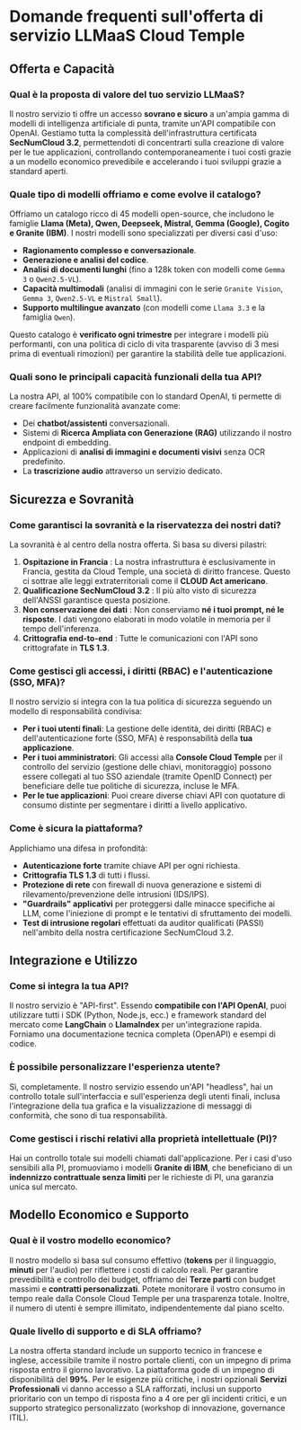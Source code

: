 # Domande frequenti sull'offerta di servizio LLMaaS Cloud Temple

## Offerta e Capacità

### **Qual è la proposta di valore del tuo servizio LLMaaS?**
Il nostro servizio ti offre un accesso **sovrano e sicuro** a un'ampia gamma di modelli di intelligenza artificiale di punta, tramite un'API compatibile con OpenAI. Gestiamo tutta la complessità dell'infrastruttura certificata **SecNumCloud 3.2**, permettendoti di concentrarti sulla creazione di valore per le tue applicazioni, controllando contemporaneamente i tuoi costi grazie a un modello economico prevedibile e accelerando i tuoi sviluppi grazie a standard aperti.

### **Quale tipo di modelli offriamo e come evolve il catalogo?**  
Offriamo un catalogo ricco di 45 modelli open-source, che includono le famiglie **Llama (Meta), Qwen, Deepseek, Mistral, Gemma (Google), Cogito e Granite (IBM)**. I nostri modelli sono specializzati per diversi casi d'uso:  
*   **Ragionamento complesso e conversazionale**.  
*   **Generazione e analisi del codice**.  
*   **Analisi di documenti lunghi** (fino a 128k token con modelli come `Gemma 3` o `Qwen2.5-VL`).  
*   **Capacità multimodali** (analisi di immagini con le serie `Granite Vision`, `Gemma 3`, `Qwen2.5-VL` e `Mistral Small`).  
*   **Supporto multilingue avanzato** (con modelli come `Llama 3.3` e la famiglia `Qwen`).  

Questo catalogo è **verificato ogni trimestre** per integrare i modelli più performanti, con una politica di ciclo di vita trasparente (avviso di 3 mesi prima di eventuali rimozioni) per garantire la stabilità delle tue applicazioni.

### **Quali sono le principali capacità funzionali della tua API?**  
La nostra API, al 100% compatibile con lo standard OpenAI, ti permette di creare facilmente funzionalità avanzate come:  
*   Dei **chatbot/assistenti** conversazionali.  
*   Sistemi di **Ricerca Ampliata con Generazione (RAG)** utilizzando il nostro endpoint di embedding.  
*   Applicazioni di **analisi di immagini e documenti visivi** senza OCR predefinito.  
*   La **trascrizione audio** attraverso un servizio dedicato.

## Sicurezza e Sovranità

### **Come garantisci la sovranità e la riservatezza dei nostri dati?**  
La sovranità è al centro della nostra offerta. Si basa su diversi pilastri:  
1.  **Ospitazione in Francia** : La nostra infrastruttura è esclusivamente in Francia, gestita da Cloud Temple, una società di diritto francese. Questo ci sottrae alle leggi extraterritoriali come il **CLOUD Act americano**.  
2.  **Qualificazione SecNumCloud 3.2** : Il più alto visto di sicurezza dell'ANSSI garantisce questa posizione.  
3.  **Non conservazione dei dati** : Non conserviamo **né i tuoi prompt, né le risposte**. I dati vengono elaborati in modo volatile in memoria per il tempo dell'inferenza.  
4.  **Crittografia end-to-end** : Tutte le comunicazioni con l'API sono crittografate in **TLS 1.3**.

### **Come gestisci gli accessi, i diritti (RBAC) e l'autenticazione (SSO, MFA)?**
Il nostro servizio si integra con la tua politica di sicurezza seguendo un modello di responsabilità condivisa:
*   **Per i tuoi utenti finali**: La gestione delle identità, dei diritti (RBAC) e dell'autenticazione forte (SSO, MFA) è responsabilità della **tua applicazione**.
*   **Per i tuoi amministratori**: Gli accessi alla **Console Cloud Temple** per il controllo del servizio (gestione delle chiavi, monitoraggio) possono essere collegati al tuo SSO aziendale (tramite OpenID Connect) per beneficiare delle tue politiche di sicurezza, incluse le MFA.
*   **Per le tue applicazioni**: Puoi creare diverse chiavi API con quotature di consumo distinte per segmentare i diritti a livello applicativo.

### **Come è sicura la piattaforma?**
Applichiamo una difesa in profondità:
*   **Autenticazione forte** tramite chiave API per ogni richiesta.
*   **Crittografia TLS 1.3** di tutti i flussi.
*   **Protezione di rete** con firewall di nuova generazione e sistemi di rilevamento/prevenzione delle intrusioni (IDS/IPS).
*   **"Guardrails" applicativi** per proteggersi dalle minacce specifiche ai LLM, come l'iniezione di prompt e le tentativi di sfruttamento dei modelli.
*   **Test di intrusione regolari** effettuati da auditor qualificati (PASSI) nell'ambito della nostra certificazione SecNumCloud 3.2.

## Integrazione e Utilizzo

### **Come si integra la tua API?**
Il nostro servizio è "API-first". Essendo **compatibile con l'API OpenAI**, puoi utilizzare tutti i SDK (Python, Node.js, ecc.) e framework standard del mercato come **LangChain** o **LlamaIndex** per un'integrazione rapida. Forniamo una documentazione tecnica completa (OpenAPI) e esempi di codice.

### **È possibile personalizzare l'esperienza utente?**
Sì, completamente. Il nostro servizio essendo un'API "headless", hai un controllo totale sull'interfaccia e sull'esperienza degli utenti finali, inclusa l'integrazione della tua grafica e la visualizzazione di messaggi di conformità, che sono di tua responsabilità.

### **Come gestisci i rischi relativi alla proprietà intellettuale (PI)?**
Hai un controllo totale sui modelli chiamati dall'applicazione. Per i casi d'uso sensibili alla PI, promuoviamo i modelli **Granite di IBM**, che beneficiano di un **indennizzo contrattuale senza limiti** per le richieste di PI, una garanzia unica sul mercato.

## Modello Economico e Supporto

### **Qual è il vostro modello economico?**
Il nostro modello si basa sul consumo effettivo (**tokens** per il linguaggio, **minuti** per l'audio) per riflettere i costi di calcolo reali. Per garantire prevedibilità e controllo dei budget, offriamo dei **Terze parti** con budget massimi e **contratti personalizzati**. Potete monitorare il vostro consumo in tempo reale dalla Console Cloud Temple per una trasparenza totale. Inoltre, il numero di utenti è sempre illimitato, indipendentemente dal piano scelto.

### **Quale livello di supporto e di SLA offriamo?**
La nostra offerta standard include un supporto tecnico in francese e inglese, accessibile tramite il nostro portale clienti, con un impegno di prima risposta entro il giorno lavorativo. La piattaforma gode di un impegno di disponibilità del **99%**. Per le esigenze più critiche, i nostri opzionali **Servizi Professionali** vi danno accesso a SLA rafforzati, inclusi un supporto prioritario con un tempo di risposta fino a 4 ore per gli incidenti critici, e un supporto strategico personalizzato (workshop di innovazione, governance ITIL).